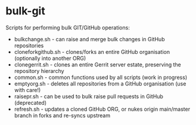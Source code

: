 # bulk-git

Scripts for performing bulk GIT/GitHub operations:

- bulkchange.sh - can raise and merge bulk changes in GitHub repositories
- cloneforkgithub.sh - clones/forks an entire GitHub organisation (optionally into another ORG)
- clonegerrit.sh - clones an entire Gerrit server estate, preserving the repository hierarchy
- common.sh - common functions used by all scripts (work in progress)
- emptyorg.sh - deletes all repositories from a GitHub organisation (use with care!)
- raisepr.sh - can be used to bulk raise pull requests in GitHub (deprecated)
- refresh.sh - updates a cloned GitHub ORG, or nukes origin main/master branch in forks and re-syncs upstream
